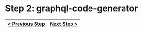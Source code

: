 # Step 2: graphql-code-generator

[//]: # (head-end)




[//]: # (foot-start)

[{]: <helper> (navStep)

| [< Previous Step](step1.md) | [Next Step >](step3.md) |
|:--------------------------------|--------------------------------:|

[}]: #
